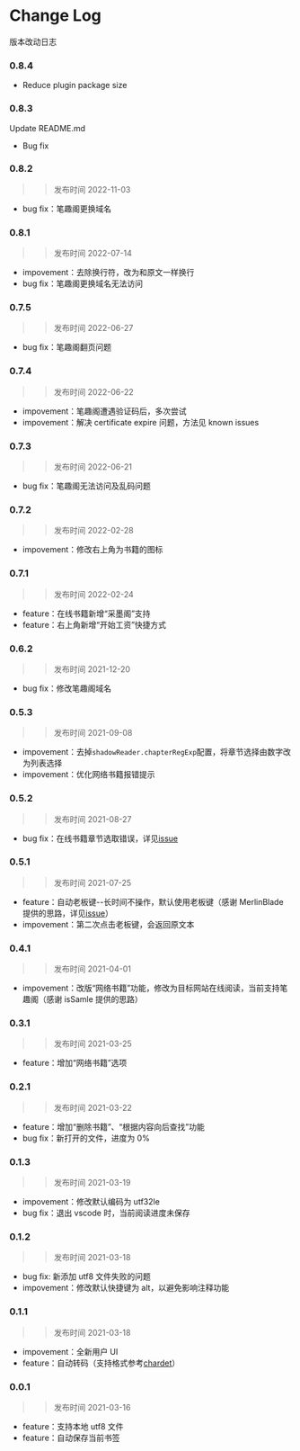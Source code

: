 # Change Log

版本改动日志

### 0.8.4

- Reduce plugin package size

### 0.8.3

Update README.md

- Bug fix

### 0.8.2

> > 发布时间 2022-11-03

- bug fix：笔趣阁更换域名

### 0.8.1

> > 发布时间 2022-07-14

- impovement：去除换行符，改为和原文一样换行
- bug fix：笔趣阁更换域名无法访问

### 0.7.5

> > 发布时间 2022-06-27

- bug fix：笔趣阁翻页问题

### 0.7.4

> > 发布时间 2022-06-22

- impovement：笔趣阁遭遇验证码后，多次尝试
- impovement：解决 certificate expire 问题，方法见 known issues

### 0.7.3

> > 发布时间 2022-06-21

- bug fix：笔趣阁无法访问及乱码问题

### 0.7.2

> > 发布时间 2022-02-28

- impovement：修改右上角为书籍的图标

### 0.7.1

> > 发布时间 2022-02-24

- feature：在线书籍新增“采墨阁”支持
- feature：右上角新增“开始工资”快捷方式

### 0.6.2

> > 发布时间 2021-12-20

- bug fix：修改笔趣阁域名

### 0.5.3

> > 发布时间 2021-09-08

- impovement：去掉`shadowReader.chapterRegExp`配置，将章节选择由数字改为列表选择
- impovement：优化网络书籍报错提示

### 0.5.2

> > 发布时间 2021-08-27

- bug fix：在线书籍章节选取错误，详见[issue](https://github.com/igzhang/shadowReader/issues/11)

### 0.5.1

> > 发布时间 2021-07-25

- feature：自动老板键--长时间不操作，默认使用老板键（感谢 MerlinBlade 提供的思路，详见[issue](https://github.com/igzhang/shadowReader/issues/7)）
- impovement：第二次点击老板键，会返回原文本

### 0.4.1

> > 发布时间 2021-04-01

- impovement：改版“网络书籍”功能，修改为目标网站在线阅读，当前支持笔趣阁（感谢 isSamle 提供的思路）

### 0.3.1

> > 发布时间 2021-03-25

- feature：增加“网络书籍”选项

### 0.2.1

> > 发布时间 2021-03-22

- feature：增加“删除书籍”、“根据内容向后查找”功能
- bug fix：新打开的文件，进度为 0%

### 0.1.3

> > 发布时间 2021-03-19

- impovement：修改默认编码为 utf32le
- bug fix：退出 vscode 时，当前阅读进度未保存

### 0.1.2

> > 发布时间 2021-03-18

- bug fix: 新添加 utf8 文件失败的问题
- impovement：修改默认快捷键为 alt，以避免影响注释功能

### 0.1.1

> > 发布时间 2021-03-18

- impovement：全新用户 UI
- feature：自动转码（支持格式参考[chardet](https://www.npmjs.com/package/chardet)）

### 0.0.1

> > 发布时间 2021-03-16

- feature：支持本地 utf8 文件
- feature：自动保存当前书签
